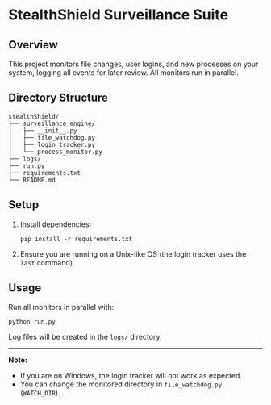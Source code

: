 # StealthShield Surveillance Suite

## Overview
This project monitors file changes, user logins, and new processes on your system, logging all events for later review. All monitors run in parallel.

## Directory Structure
```
stealthShield/
├── surveillance_engine/
│   ├── __init__.py
│   ├── file_watchdog.py
│   ├── login_tracker.py
│   └── process_monitor.py
├── logs/
├── run.py
├── requirements.txt
└── README.md
```

## Setup
1. Install dependencies:
   ```
   pip install -r requirements.txt
   ```
2. Ensure you are running on a Unix-like OS (the login tracker uses the `last` command).

## Usage
Run all monitors in parallel with:
```
python run.py
```

Log files will be created in the `logs/` directory.

---

**Note:**
- If you are on Windows, the login tracker will not work as expected.
- You can change the monitored directory in `file_watchdog.py` (`WATCH_DIR`).
